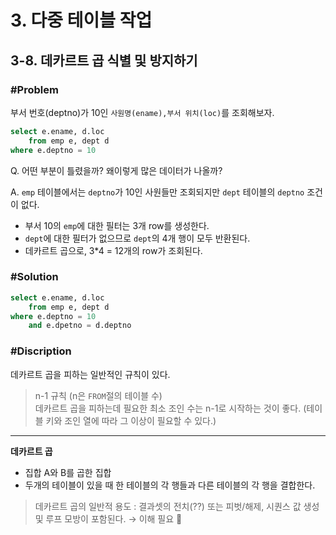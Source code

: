 # 3. 다중 테이블 작업
## 3-8. 데카르트 곱 식별 및 방지하기
### #Problem
부서 번호(deptno)가 10인 `사원명(ename),부서 위치(loc)`를 조회해보자.

```sql
select e.ename, d.loc
	from emp e, dept d
where e.deptno = 10
```

Q. 어떤 부분이 틀렸을까? 왜이렇게 많은 데이터가 나올까?

A. `emp` 테이블에서는 `deptno`가 10인 사원들만 조회되지만 `dept` 테이블의 `deptno` 조건이 없다.

- 부서 10의 `emp`에 대한 필터는 3개 row를 생성한다.
- `dept`에 대한 필터가 없으므로 `dept`의 4개 행이 모두 반환된다.
- 데카르트 곱으로, 3*4 = 12개의 row가 조회된다.


### #Solution
```sql
select e.ename, d.loc
	from emp e, dept d
where e.deptno = 10
	and e.dpetno = d.deptno
```

### #Discription
데카르트 곱을 피하는 일반적인 규칙이 있다.

> n-1 규칙 (n은 `FROM`절의 테이블 수)<br>
> 데카르트 곱을 피하는데 필요한 최소 조인 수는 n-1로 시작하는 것이 좋다. (테이블 키와 조인 열에 따라 그 이상이 필요할 수 있다.)
---
**데카르트 곱**
- 집합 A와 B를 곱한 집합
- 두개의 테이블이 있을 때 한 테이블의 각 행들과 다른 테이블의 각 행을 결합한다.

> 데카르트 곱의 일반적 용도 : 결과셋의 전치(??) 또는 피벗/해제, 시퀀스 값 생성 및 루프 모방이 포함된다.
→ 이해 필요 🤔